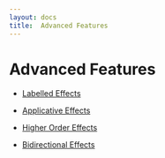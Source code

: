 ```yaml
---
layout: docs
title:  Advanced Features
---
```


# Advanced Features

- [Labelled Effects](labelled.html)

- [Applicative Effects](applicative.html)

- [Higher Order Effects](higher.html)

- [Bidirectional Effects](bidir.html)

